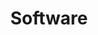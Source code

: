 ---
layout: topic
title: Software
description: The future of Desktop Computing
cover:
  height: medium
  image: bg01.jpg
  background: orange
namespace: software
nav: features
priority: 1
permalink: /software/
lang: en
---